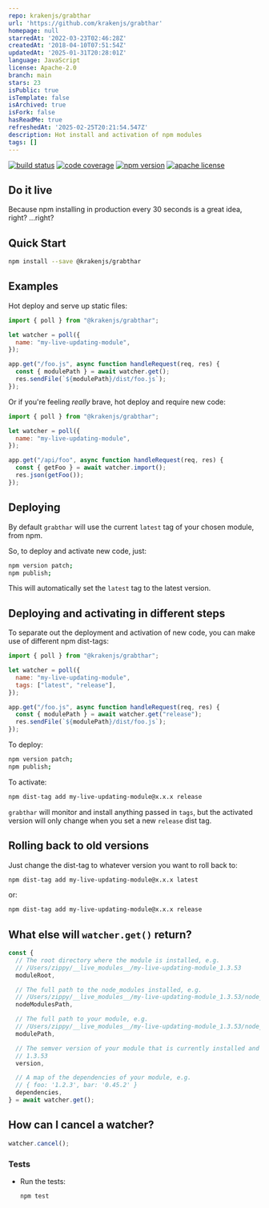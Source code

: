 ```yaml
---
repo: krakenjs/grabthar
url: 'https://github.com/krakenjs/grabthar'
homepage: null
starredAt: '2022-03-23T02:46:28Z'
createdAt: '2018-04-10T07:51:54Z'
updatedAt: '2025-01-31T20:28:01Z'
language: JavaScript
license: Apache-2.0
branch: main
stars: 23
isPublic: true
isTemplate: false
isArchived: true
isFork: false
hasReadMe: true
refreshedAt: '2025-02-25T20:21:54.547Z'
description: Hot install and activation of npm modules
tags: []
---
```


[![build status][build-badge]][build]
[![code coverage][coverage-badge]][coverage]
[![npm version][version-badge]][package]
[![apache license][license-badge]][license]

[build-badge]: https://img.shields.io/github/actions/workflow/status/krakenjs/grabthar/main.yml?branch=main&logo=github&style=flat-square
[build]: https://github.com/krakenjs/grabthar/actions/workflows/main.yml?query=workflow:build
[coverage-badge]: https://img.shields.io/codecov/c/github/krakenjs/grabthar.svg?style=flat-square
[coverage]: https://codecov.io/github/krakenjs/grabthar
[version-badge]: https://img.shields.io/npm/v/grabthar.svg?style=flat-square
[package]: https://www.npmjs.com/package/grabthar
[license-badge]: https://img.shields.io/npm/l/grabthar.svg?style=flat-square
[license]: https://github.com/krakenjs/grabthar/blob/main/LICENSE

## Do it live

Because npm installing in production every 30 seconds is a great idea, right? ...right?

## Quick Start

```bash
npm install --save @krakenjs/grabthar
```

## Examples

Hot deploy and serve up static files:

```javascript
import { poll } from "@krakenjs/grabthar";

let watcher = poll({
  name: "my-live-updating-module",
});

app.get("/foo.js", async function handleRequest(req, res) {
  const { modulePath } = await watcher.get();
  res.sendFile(`${modulePath}/dist/foo.js`);
});
```

Or if you're feeling _really_ brave, hot deploy and require new code:

```javascript
import { poll } from "@krakenjs/grabthar";

let watcher = poll({
  name: "my-live-updating-module",
});

app.get("/api/foo", async function handleRequest(req, res) {
  const { getFoo } = await watcher.import();
  res.json(getFoo());
});
```

## Deploying

By default `grabthar` will use the current `latest` tag of your chosen module, from npm.

So, to deploy and activate new code, just:

```bash
npm version patch;
npm publish;
```

This will automatically set the `latest` tag to the latest version.

## Deploying and activating in different steps

To separate out the deployment and activation of new code, you can make use of different npm dist-tags:

```javascript
import { poll } from "@krakenjs/grabthar";

let watcher = poll({
  name: "my-live-updating-module",
  tags: ["latest", "release"],
});

app.get("/foo.js", async function handleRequest(req, res) {
  const { modulePath } = await watcher.get("release");
  res.sendFile(`${modulePath}/dist/foo.js`);
});
```

To deploy:

```bash
npm version patch;
npm publish;
```

To activate:

```bash
npm dist-tag add my-live-updating-module@x.x.x release
```

`grabthar` will monitor and install anything passed in `tags`, but the activated version will only change when you set a new `release` dist tag.

## Rolling back to old versions

Just change the dist-tag to whatever version you want to roll back to:

```bash
npm dist-tag add my-live-updating-module@x.x.x latest
```

or:

```bash
npm dist-tag add my-live-updating-module@x.x.x release
```

## What else will `watcher.get()` return?

```javascript
const {
  // The root directory where the module is installed, e.g.
  // /Users/zippy/__live_modules__/my-live-updating-module_1.3.53
  moduleRoot,

  // The full path to the node_modules installed, e.g.
  // /Users/zippy/__live_modules__/my-live-updating-module_1.3.53/node_modules/
  nodeModulesPath,

  // The full path to your module, e.g.
  // /Users/zippy/__live_modules__/my-live-updating-module_1.3.53/node_modules/my-live-updating-module
  modulePath,

  // The semver version of your module that is currently installed and activated, e.g.
  // 1.3.53
  version,

  // A map of the dependencies of your module, e.g.
  // { foo: '1.2.3', bar: '0.45.2' }
  dependencies,
} = await watcher.get();
```

## How can I cancel a watcher?

```javascript
watcher.cancel();
```

### Tests

- Run the tests:

  ```bash
  npm test
  ```
